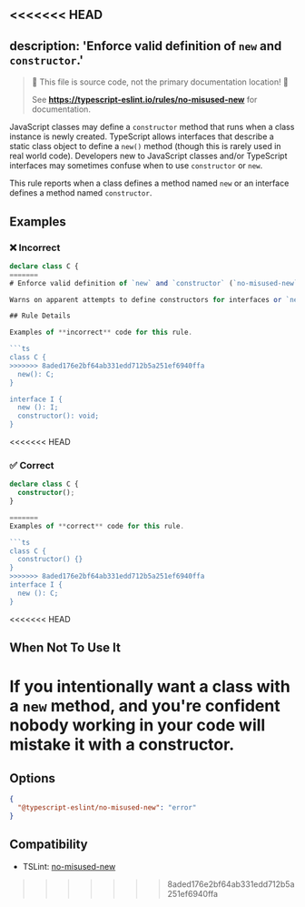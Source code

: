 <<<<<<< HEAD
---
description: 'Enforce valid definition of `new` and `constructor`.'
---

> 🛑 This file is source code, not the primary documentation location! 🛑
>
> See **https://typescript-eslint.io/rules/no-misused-new** for documentation.

JavaScript classes may define a `constructor` method that runs when a class instance is newly created.
TypeScript allows interfaces that describe a static class object to define a `new()` method (though this is rarely used in real world code).
Developers new to JavaScript classes and/or TypeScript interfaces may sometimes confuse when to use `constructor` or `new`.

This rule reports when a class defines a method named `new` or an interface defines a method named `constructor`.

## Examples

<!--tabs-->

### ❌ Incorrect

```ts
declare class C {
=======
# Enforce valid definition of `new` and `constructor` (`no-misused-new`)

Warns on apparent attempts to define constructors for interfaces or `new` for classes.

## Rule Details

Examples of **incorrect** code for this rule.

```ts
class C {
>>>>>>> 8aded176e2bf64ab331edd712b5a251ef6940ffa
  new(): C;
}

interface I {
  new (): I;
  constructor(): void;
}
```

<<<<<<< HEAD
### ✅ Correct

```ts
declare class C {
  constructor();
}

=======
Examples of **correct** code for this rule.

```ts
class C {
  constructor() {}
}
>>>>>>> 8aded176e2bf64ab331edd712b5a251ef6940ffa
interface I {
  new (): C;
}
```

<<<<<<< HEAD
## When Not To Use It

If you intentionally want a class with a `new` method, and you're confident nobody working in your code will mistake it with a constructor.
=======
## Options

```json
{
  "@typescript-eslint/no-misused-new": "error"
}
```

## Compatibility

- TSLint: [no-misused-new](https://palantir.github.io/tslint/rules/no-misused-new/)
>>>>>>> 8aded176e2bf64ab331edd712b5a251ef6940ffa
